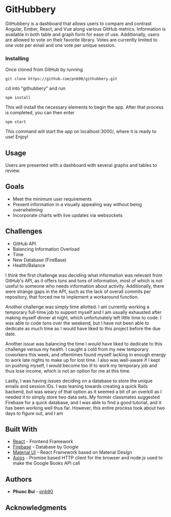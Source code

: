 # GitHubbery

GitHubbery is a dashboard that allows users to compare and contrast Angular, Ember, React, and Vue along various GitHub metrics. Information is available in both table and graph form for ease of use. Additionally, users are allowed to vote on their favorite library. Votes are currently limited to one vote per email and one vote per unique session. 

### Installing
Once cloned from GitHub by running

```
git clone https://github.com/pnb90/githubbery.git
```

cd into "githubbery" and run 

```
npm install
```

This will install the necessary elements to begin the app. After that process is completed, you can then enter

```
npm start
```

This command will start the app on localhost:3000/, where it is ready to use! Enjoy!

## Usage
Users are presented with a dashboard with several graphs and tables to review.
 

## Goals
  - Meet the minimum user requirements
  - Present information in a visually appealing way without being overwhelming
  - Incorporate charts with live updates via websockets

## Challenges
  - GitHub API
  - Balancing Information Overload
  - Time
  - New Database (FireBase)
  - Health/Balance

  I think the first challenge was deciding what information was relevant from GitHub's API, as it offers tons and tons of information, most of which is not useful to someone who needs information about activity. Additionally, there were strange gaps in the API, such as the lack of overall commits per repository, that forced me to implement a workaround function. 
  
  Another challenge was simply time allotted. I am currently working a temporary full-time job to support myself and I am usually exhausted after making myself dinner at night, which unfortunately left little time to code. I was able to code tons over the weekend, but I have not been able to dedicate as much time as I would have liked to this project before the due date. 

  Another issue was balancing the time I would have liked to dedicate to this challenge versus my health. I caught a cold from my new temporary coworkers this week, and oftentimes found myself lacking in enough energy to work late nights to make up for lost time. I also was well-aware if I kept on pushing myself, I would become too ill to work my temporary job and thus lose income, which is not an option for me at this time. 

  Lastly, I was having issues deciding on a database to store the unique emails and session IDs. I was leaning towards creating a quick Rails backend, but was weary of that option as it seemed a bit of an overkill as I needed it to simply store two data sets. My former classmates suggested Firebase for a quick database, and I was able to find a good tutorial, and it has been working well thus far. However, this entire process took about two days to figure out, and I am

<!-- ## Icebox
  - Testing
  - 

While I am familiar with testing via Jest + React-Testing-Library, I
Currently, the animation that displays the book's title, authors, and publisher, grows and then shrinks. Oftentimes, the wordwrap will also change during this grow and shrink process, which can be not the most aesthetically pleasing.

I was able to attend a talk about an 8th Light employee regarding accessibility, which piqued my interest about accessibility for all users. I have not had the opportunity to ensure that my app is accessible. -->

## Built With

* [React](https://reactjs.org/) - Frontend Framework
* [Firebase](https://firebase.google.com/) - Database by Google
* [Material UI](https://material-ui.com/) - React Framework based on Material Design
* [Axios](https://github.com/axios/axios) - Promise based HTTP client for the browser and node.js used to make the Google Books API call


## Authors

* **Phuoc Bui** - [pnb90](https://github.com/pnb90)

## Acknowledgments

